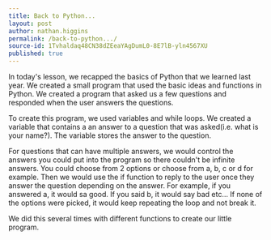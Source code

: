 ```yaml
---
title: Back to Python...
layout: post
author: nathan.higgins
permalink: /back-to-python.../
source-id: 1Tvhaldaq48CN38dZEeaYAgDumL0-8E7lB-yln4567XU
published: true
---
```

In today's lesson, we recapped the basics of Python that we learned last year. We created a small program that used the basic ideas and functions in Python. We created a program that asked us a few questions and responded when the user answers the questions.

To create this program, we used variables and while loops. We created a variable that contains a an answer to a question that was asked(i.e. what is your name?). The variable stores the answer to the question.

For questions that can have multiple answers, we would control the answers you could put into the program so there couldn't be infinite answers. You could choose from 2 options or choose from a, b, c or d for example. Then we would use the if function to reply to the user once they answer the question depending on the answer. For example, if you answered a, it would sa good. If you said b, it would say bad etc… If none of the options were picked, it would keep repeating the loop and not break it.

We did this several times with different functions to create our little program.


